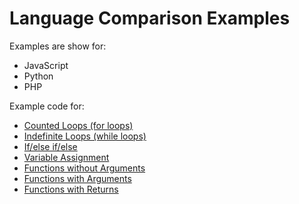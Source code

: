 # Language Comparison Examples

Examples are show for:

- JavaScript
- Python
- PHP

Example code for:

- [Counted Loops (for loops)](counted-for-loops.md)
- [Indefinite Loops (while loops)](indefinite-while-loops.md)
- [If/else if/else](if-statements.md)
- [Variable Assignment](variable-assignment.md)
- [Functions without Arguments](functions-with-no-arguments.md)
- [Functions with Arguments](functions-with-arguments.md)
- [Functions with Returns](functions-with-returns.md)